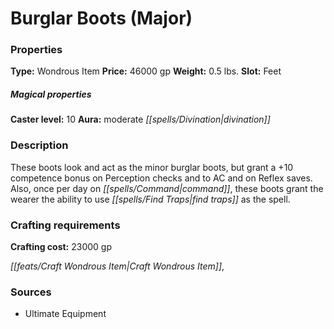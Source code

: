 ﻿---
Title: "Burglar Boots (Major)"
Type: "Wondrous Item"
Price: "46000 gp"
Weight: "0.5 lbs."
Slot: "Feet"
Caster level: "10"
Aura: "moderate divination"
Description: |
  "These boots look and act as the _minor burglar boots_, but grant a +10 competence bonus on Perception checks and to AC and on Reflex saves. Also, once per day on command, these boots grant the wearer the ability to use _find traps_ as the spell."
Crafting cost: "23000 gp"
Sources: "['Ultimate Equipment']"
---

# Burglar Boots (Major)

### Properties

**Type:** Wondrous Item **Price:** 46000 gp **Weight:** 0.5 lbs. **Slot:** Feet

##### Magical properties

**Caster level:** 10 **Aura:** moderate _[[spells/Divination|divination]]_

### Description

These boots look and act as the minor burglar boots, but grant a +10 competence bonus on Perception checks and to AC and on Reflex saves. Also, once per day on _[[spells/Command|command]]_, these boots grant the wearer the ability to use _[[spells/Find Traps|find traps]]_ as the spell.

### Crafting requirements

**Crafting cost:** 23000 gp

_[[feats/Craft Wondrous Item|Craft Wondrous Item]]_,

### Sources

* Ultimate Equipment